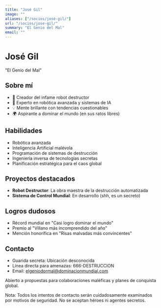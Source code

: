 ```yaml
---
title: "José Gil"
image: ""
aliases: ["/socios/josé-gil/"]
url: "/socios/jose-gil/"
summary: "El Genio del Mal"
email: ""
---
```


# José Gil
"El Genio del Mal"

## Sobre mí
- 🤖 Creador del infame robot destructor
- 🔬 Experto en robótica avanzada y sistemas de IA
- 💡 Mente brillante con tendencias cuestionables
- 🌍 Aspirante a dominar el mundo (en sus ratos libres)

## Habilidades
- Robótica avanzada
- Inteligencia Artificial malévola
- Programación de sistemas de destrucción
- Ingeniería inversa de tecnologías secretas
- Planificación estratégica para el caos global

## Proyectos destacados
- **Robot Destructor**: La obra maestra de la destrucción automatizada
- **Sistema de Control Mundial**: En desarrollo (shh, es un secreto)

## Logros dudosos
- Récord mundial en "Casi logro dominar el mundo"
- Premio al "Villano más incomprendido del año"
- Mención honorífica en "Risas malvadas más convincentes"

## Contacto
- Guarida secreta: Ubicación desconocida
- Línea directa para amenazas: 666-DESTRUCCION
- Email: elgeniodormal@dominacionmundial.com


Abierto a propuestas para colaboraciones maléficas y planes de conquista global.

Nota: Todos los intentos de contacto serán cuidadosamente examinados por motivos de seguridad. No se aceptan héroes ni agentes secretos.